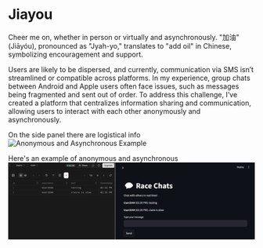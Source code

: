 # Jiayou

Cheer me on, whether in person or virtually and asynchronously. "加油" (Jiāyóu), pronounced as "Jyah-yo," translates to "add oil" in Chinese, symbolizing encouragement and support.

Users are likely to be dispersed, and currently, communication via SMS isn’t streamlined or compatible across platforms. In my experience, group chats between Android and Apple users often face issues, such as messages being fragmented and sent out of order. To address this challenge, I’ve created a platform that centralizes information sharing and communication, allowing users to interact with each other anonymously and asynchronously.

On the side panel there are logistical info
![Anonymous and Asynchronous Example](Media/Media/logistics.png)

Here's an example of anonymous and asynchronous 
![Anonymous and Asynchronous Example](Media/async_comm.png)
